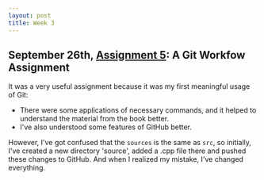 ```yaml
---
layout: post
title: Week 3
---
```



## September 26th, [Assignment 5](http://www.compsci.hunter.cuny.edu/~sweiss/course_materials/cs_ossd/assignments/assignment_05_git_workflow.pdf): A Git Workfow Assignment

It was a very useful assignment because it was my first meaningful usage of Git:
* There were some applications of necessary commands, and it helped to understand the material from the book better.
* I've also understood some features of GitHub better.

However, I've got confused that the `sources` is the same as `src`, so initially, I've created a new directory 'source\', added a .cpp file there and pushed these changes to GitHub. And when I realized my mistake, I've changed everything.

